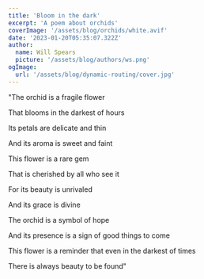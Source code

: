 ```yaml
---
title: 'Bloom in the dark'
excerpt: 'A poem about orchids'
coverImage: '/assets/blog/orchids/white.avif'
date: '2023-01-20T05:35:07.322Z'
author:
  name: Will Spears
  picture: '/assets/blog/authors/ws.png'
ogImage:
  url: '/assets/blog/dynamic-routing/cover.jpg'
---
```



"The orchid is a fragile flower

That blooms in the darkest of hours

Its petals are delicate and thin

And its aroma is sweet and faint

This flower is a rare gem

That is cherished by all who see it

For its beauty is unrivaled

And its grace is divine

The orchid is a symbol of hope

And its presence is a sign of good things to come

This flower is a reminder that even in the darkest of times

There is always beauty to be found"
